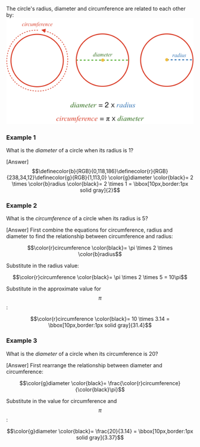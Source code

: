 The circle's radius, diameter and circumference are related to each other by:
![](reference.png)

### Example 1

What is the _diameter_ of a circle when its radius is 1?

<hintLow>[Answer]
$$\definecolor{b}{RGB}{0,118,186}\definecolor{r}{RGB}{238,34,12}\definecolor{g}{RGB}{1,113,0} \color{g}diameter \color{black}= 2 \times \color{b}radius \color{black}= 2 \times 1 = \bbox[10px,border:1px solid gray]{2}$$
</hintLow>

### Example 2

What is the _circumference_ of a circle when its radius is 5?

<hintLow>[Answer]
First combine the equations for circumference, radius and diameter to find the relationship between circumference and radius:

$$\color{r}circumference \color{black}= \pi \times 2 \times \color{b}radius$$

Substitute in the radius value:

$$\color{r}circumference \color{black}= \pi \times 2 \times 5 = 10\pi$$

Substitute in the approximate value for $$\pi$$:

$$\color{r}circumference \color{black}= 10 \times 3.14 = \bbox[10px,border:1px solid gray]{31.4}$$
</hintLow>

### Example 3

What is the _diameter_ of a circle when its circumference is 20?

<hintLow>[Answer]
First rearrange the relationship between diameter and circumference:

$$\color{g}diameter \color{black}= \frac{\color{r}circumference}{\color{black}\pi}$$

Substitute in the value for circumference and $$\pi$$:

$$\color{g}diameter \color{black}= \frac{20}{3.14} = \bbox[10px,border:1px solid gray]{3.37}$$
</hintLow>
